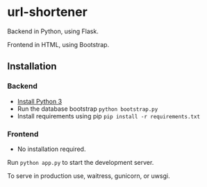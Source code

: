 # url-shortener

Backend in Python, using Flask.

Frontend in HTML, using Bootstrap.

## Installation

### Backend
- [Install Python 3](https://www.python.org/downloads/)
- Run the database bootstrap `python bootstrap.py`
- Install requirements using pip `pip install -r requirements.txt`

### Frontend
- No installation required.

Run `python app.py` to start the development server.

To serve in production use, waitress, gunicorn, or uwsgi.
